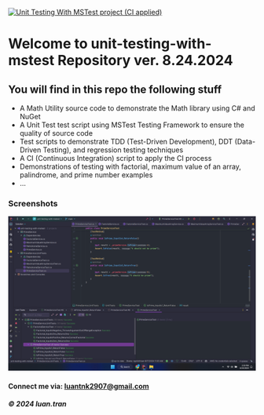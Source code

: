 [![Unit Testing With MSTest project (CI applied)](https://github.com/ngckinhluan/unit-testing-with-mstest/actions/workflows/ci-script.yml/badge.svg)](https://github.com/ngckinhluan/unit-testing-with-mstest/actions/workflows/ci-script.yml)

# Welcome to unit-testing-with-mstest Repository ver. 8.24.2024

## You will find in this repo the following stuff

* A Math Utility source code to demonstrate the Math library using C# and NuGet
* A Unit Test test script using MSTest Testing Framework to ensure the quality of source code
* Test scripts to demonstrate TDD (Test-Driven Development), DDT (Data-Driven Testing), and regression testing techniques
* A CI (Continuous Integration) script to apply the CI process
* Demonstrations of testing with factorial, maximum value of an array, palindrome, and prime number examples
* ...

### Screenshots
![Screenshot](./Screenshot/mstest.png)


#### Connect me via: luantnk2907@gmail.com

##### &#169; 2024 luan.tran
